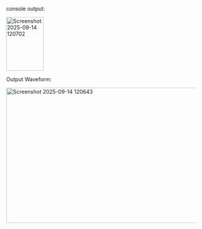 console output:

<img width="99" height="143" alt="Screenshot 2025-09-14 120702" src="https://github.com/user-attachments/assets/5ceb05e3-a762-45b1-a282-afe5eb49041d" />

Output Waveform:

<img width="1848" height="360" alt="Screenshot 2025-09-14 120643" src="https://github.com/user-attachments/assets/e4ce0901-ec82-4bee-a48d-5570d75632d7" />


